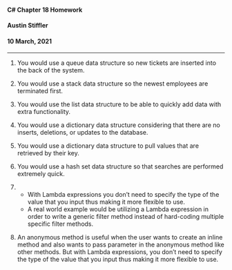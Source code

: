 #### C# Chapter 18 Homework
#### Austin Stiffler
#### 10 March, 2021
---

1. You would use a queue data structure so new tickets are inserted into the back of the system.

1. You would use a stack data structure so the newest employees are terminated first.

1. You would use the list data structure to be able to quickly add data with extra functionality.

1. You would use a dictionary data structure considering that there are no inserts, deletions, or updates to the database.

1. You would use a dictionary data structure to pull values that are retrieved by their key.

1. You would use a hash set data structure so that searches are performed extremely quick.

1. 
    * With Lambda expressions you don’t need to specify the type of the value that you input thus making it more flexible to use.
    * A real world example would be utilizing a Lambda expression in order to write a generic filter method instead of hard-coding multiple specific filter methods.

1.  An anonymous method is useful when the user wants to create an inline method and also wants to pass parameter in the anonymous method like other methods. But with Lambda expressions,  you don’t need to specify the type of the value that you input thus making it more flexible to use.
